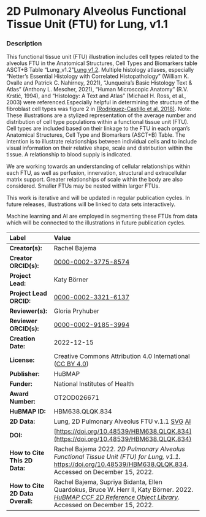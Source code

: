 # 2D Pulmonary Alveolus Functional Tissue Unit (FTU) for Lung, v1.1

### Description
This functional tissue unit (FTU) illustration includes cell types related to the alveolus FTU in the Anatomical Structures, Cell Types and Biomarkers table ASCT+B Table “Lung_v1.2"[Lung v1.2](https://doi.org/10.48539/HBM396.QVLQ.449). Multiple histology atlases, especially “Netter’s Essential Histology with Correlated Histopathology” (William K. Ovalle and Patrick C. Nahirney, 2021), “Junqueira’s Basic Histology Text & Atlas” (Anthony L. Mescher, 2021), “Human Microscopic Anatomy” (R.V. Krstić, 1994), and “Histology: A Text and Atlas” (Michael H. Ross, et al., 2003) were referenced.Especially helpful in determining the structure of the fibroblast cell types was figure 2 in [(Rodríguez-Castillo et al. 2018)](https://doi.org/10.1186/s12931-018-0837-5).
Note: These illustrations are a stylized representation of the average number and distribution of cell type populations within a functional tissue unit (FTU). Cell types are included based on their linkage to the FTU in each organ’s Anatomical Structures, Cell Type and Biomarkers (ASCT+B) Table. The intention is to illustrate relationships between individual cells and to include visual information on their relative shape, scale and distribution within the tissue. A relationship to blood supply is indicated.

We are working towards an understanding of cellular relationships within each FTU, as well as perfusion, innervation, structural and extracellular matrix support. Greater relationships of scale within the body are also considered. Smaller FTUs may be nested within larger FTUs.

This work is iterative and will be updated in regular publication cycles. In future releases, illustrations will be linked to data sets interactively. 

Machine learning and AI are employed in segmenting these FTUs from data which will be connected to the illustrations in future publication cycles.

| Label | Value |
| :------------- |:-------------|
| **Creator(s):** | Rachel Bajema |
| **Creator ORCID(s):** | [0000-0002-3775-8574](https://orcid.org/0000-0002-3775-8574) |
| **Project Lead:** | Katy B&ouml;rner |
| **Project Lead ORCID:** | [0000-0002-3321-6137](https://orcid.org/0000-0002-3321-6137) |
| **Reviewer(s):** | Gloria Pryhuber |
| **Reviewer ORCID(s):** | [0000-0002-9185-3994](https://orcid.org/0000-0002-9185-3994) |
| **Creation Date:** | 2022-12-15 |
| **License:** | Creative Commons Attribution 4.0 International ([CC BY 4.0](https://creativecommons.org/licenses/by/4.0/)) |
| **Publisher:** | HuBMAP |
| **Funder:** | National Institutes of Health |
| **Award Number:** | OT2OD026671 |
| **HuBMAP ID:** | HBM638.QLQK.834 |
| **2D Data:** | Lung, 2D Pulmonary Alveolus FTU v.1.1 [SVG](https://hubmapconsortium.github.io/ccf-releases/v1.3/2d-ftu/2d-ftu-lung-pulmonary-alveolus.svg) [AI](https://hubmapconsortium.github.io/ccf-releases/v1.3/2d-ftu/2d-ftu-lung-pulmonary-alveolus.ai) |
| **DOI:** | [https://doi.org/10.48539/HBM638.QLQK.834](https://doi.org/10.48539/HBM638.QLQK.834) |
| **How to Cite This 2D Data:** | Rachel Bajema 2022. *2D Pulmonary Alveolus Functional Tissue Unit (FTU) for Lung, v1.1.* https://doi.org/10.48539/HBM638.QLQK.834. Accessed on December 15, 2022.|
| **How to Cite 2D Data Overall:** | Rachel Bajema, Supriya Bidanta, Ellen Quardokus,  Bruce W. Herr II, Katy Börner. 2022. [*HuBMAP CCF 2D Reference Object Library*](https://humanatlas.io/2d-ftu-illustrations). Accessed on December 15, 2022. |
